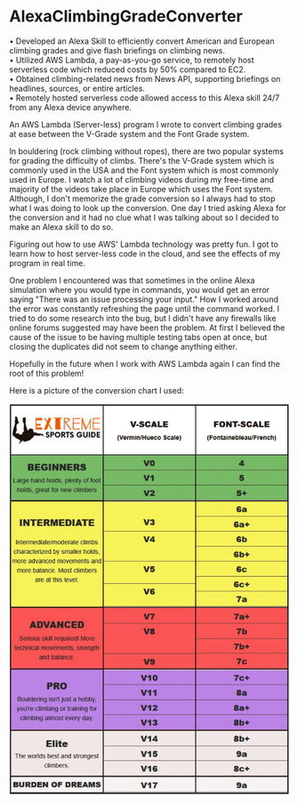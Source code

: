# AlexaClimbingGradeConverter
• Developed an Alexa Skill to efficiently convert American and European climbing grades and give flash briefings on climbing news.  
• Utilized AWS Lambda, a pay-as-you-go service, to remotely host serverless code which reduced costs by 50% compared to EC2.  
• Obtained climbing-related news from News API, supporting briefings on headlines, sources, or entire articles.  
• Remotely hosted serverless code allowed access to this Alexa skill 24/7 from any Alexa device anywhere.  

An AWS Lambda (Server-less) program I wrote to convert climbing grades at ease between the V-Grade system and the Font Grade system.

In bouldering (rock climbing without ropes), there are two popular systems for grading the difficulty of climbs. There's the V-Grade system which is commonly used in the USA and the Font system which is most commonly used in Europe. I watch a lot of climbing videos during my free-time and majority of the videos take place in Europe which uses the Font system. Although, I don't memorize the grade conversion so I always had to stop what I was doing to look up the conversion. One day I tried asking Alexa for the conversion and it had no clue what I was talking about so I decided to make an Alexa skill to do so.

Figuring out how to use AWS' Lambda technology was pretty fun. I got to learn how to host server-less code in the cloud, and see the effects of my program in real time. 

One problem I encountered was that sometimes in the online Alexa simulation where you would type in commands, you would get an error saying "There was an issue processing your input." How I worked around the error was constantly refreshing the page until the command worked. I tried to do some research into the bug, but I didn't have any firewalls like online forums suggested may have been the problem. At first I believed the cause of the issue to be having multiple testing tabs open at once, but closing the duplicates did not seem to change anything either.

Hopefully in the future when I work with AWS Lambda again I can find the root of this problem!

Here is a picture of the conversion chart I used:

![Conversion chart of climbing grades](pics/climbinggrades.jpg)
